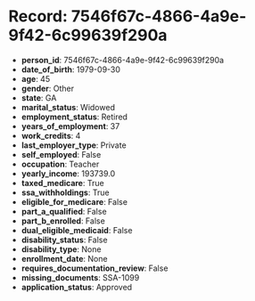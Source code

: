 # Record: 7546f67c-4866-4a9e-9f42-6c99639f290a

- **person_id**: 7546f67c-4866-4a9e-9f42-6c99639f290a
- **date_of_birth**: 1979-09-30
- **age**: 45
- **gender**: Other
- **state**: GA
- **marital_status**: Widowed
- **employment_status**: Retired
- **years_of_employment**: 37
- **work_credits**: 4
- **last_employer_type**: Private
- **self_employed**: False
- **occupation**: Teacher
- **yearly_income**: 193739.0
- **taxed_medicare**: True
- **ssa_withholdings**: True
- **eligible_for_medicare**: False
- **part_a_qualified**: False
- **part_b_enrolled**: False
- **dual_eligible_medicaid**: False
- **disability_status**: False
- **disability_type**: None
- **enrollment_date**: None
- **requires_documentation_review**: False
- **missing_documents**: SSA-1099
- **application_status**: Approved